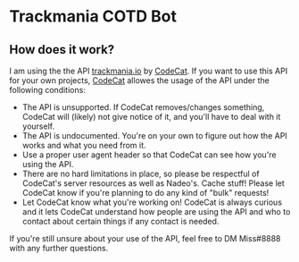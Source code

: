 # Trackmania COTD Bot

## How does it work?

I am using the the API <a href="trackmania.io">trackmania.io</a> by <a href="https://github.com/codecat">CodeCat</a>. If you want to use this API for your own projects, <a href="https://github.com/codecat">CodeCat</a> allowes the usage of the API under the following conditions:

* The API is unsupported. If CodeCat removes/changes something, CodeCat will (likely) not give notice of it, and you'll have to deal with it yourself.
* The API is undocumented. You're on your own to figure out how the API works and what you need from it.
* Use a proper user agent header so that CodeCat can see how you're using the API.
* There are no hard limitations in place, so please be respectful of CodeCat's server resources as well as Nadeo's. Cache stuff! Please let CodeCat know if you're planning to do any kind of "bulk" requests!
* Let CodeCat know what you're working on! CodeCat is always curious and it lets CodeCat understand how people are using the API and who to contact about certain things if any contact is needed.

If you're still unsure about your use of the API, feel free to DM Miss#8888 with any further questions.
